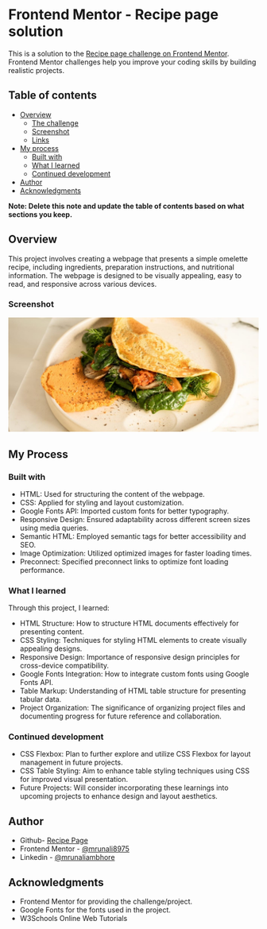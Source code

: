 # Frontend Mentor - Recipe page solution

This is a solution to the [Recipe page challenge on Frontend Mentor](https://www.frontendmentor.io/challenges/recipe-page-KiTsR8QQKm). Frontend Mentor challenges help you improve your coding skills by building realistic projects. 

## Table of contents

- [Overview](#overview)
  - [The challenge](#the-challenge)
  - [Screenshot](#screenshot)
  - [Links](#links)
- [My process](#my-process)
  - [Built with](#built-with)
  - [What I learned](#what-i-learned)
  - [Continued development](#continued-development)
- [Author](#author)
- [Acknowledgments](#acknowledgments)

**Note: Delete this note and update the table of contents based on what sections you keep.**

## Overview
This project involves creating a webpage that presents a simple omelette recipe, including ingredients, preparation instructions, and nutritional information. The webpage is designed to be visually appealing, easy to read, and responsive across various devices.
### Screenshot

![](./assets/images/recipe-solution.jpeg)



## My Process

### Built with

- HTML: Used for structuring the content of the webpage.
- CSS: Applied for styling and layout customization.
- Google Fonts API: Imported custom fonts for better typography.
- Responsive Design: Ensured adaptability across different screen sizes using media queries.
- Semantic HTML: Employed semantic tags for better accessibility and SEO.
- Image Optimization: Utilized optimized images for faster loading times.
- Preconnect: Specified preconnect links to optimize font loading performance.



### What I learned
Through this project, I learned: 

- HTML Structure: How to structure HTML documents effectively for presenting content.
- CSS Styling: Techniques for styling HTML elements to create visually appealing designs.
- Responsive Design: Importance of responsive design principles for cross-device compatibility.
- Google Fonts Integration: How to integrate custom fonts using Google Fonts API.
- Table Markup: Understanding of HTML table structure for presenting tabular data.
- Project Organization: The significance of organizing project files and documenting progress for future reference and collaboration.








### Continued development

- CSS Flexbox: Plan to further explore and utilize CSS Flexbox for layout management in future projects.
- CSS Table Styling: Aim to enhance table styling techniques using CSS for improved visual presentation.
- Future Projects: Will consider incorporating these learnings into upcoming projects to enhance design and layout aesthetics.


## Author

- Github- [Recipe Page](https://github.com/mrunali8975/Blog/tree/main/Recipe)
- Frontend Mentor - [@mrunali8975](https://www.frontendmentor.io/profile/mrunali8975)
- Linkedin - [@mrunaliambhore](https://www.linkedin.com/in/mrunali-ambhore-3b46971aa?utm_source=share&utm_campaign=share_via&utm_content=profile&utm_medium=android_app)


## Acknowledgments

- Frontend Mentor for providing the challenge/project.
- Google Fonts for the fonts used in the project.
- W3Schools Online Web Tutorials

